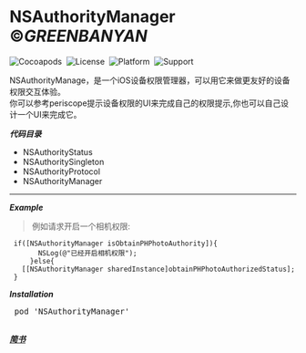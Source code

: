 # __NSAuthorityManager__ &copy;*GREENBANYAN*
![Cocoapods](https://img.shields.io/badge/Cocoapods-Support-green.svg)&nbsp;
![License](https://img.shields.io/badge/License-MIT-orange.svg)&nbsp;
![Platform](https://img.shields.io/badge/Platform-iOS-yellowgreen.svg)&nbsp;
![Support](https://img.shields.io/badge/Support-iOS%208%2B-lightgrey.svg)&nbsp;

NSAuthorityManage，是一个iOS设备权限管理器，可以用它来做更友好的设备权限交互体验。<br/>
你可以参考periscope提示设备权限的UI来完成自己的权限提示,你也可以自己设计一个UI来完成它。

*__代码目录__*
* NSAuthorityStatus 
* NSAuthoritySingleton
* NSAuthorityProtocol
* NSAuthorityManager
____
*__Example__*
>例如请求开启一个相机权限:
```
 if([NSAuthorityManager isObtainPHPhotoAuthority]){
       NSLog(@"已经开启相机权限");
     }else{
   [[NSAuthorityManager sharedInstance]obtainPHPhotoAuthorizedStatus];
 }
 ```
 ___Installation___
 <pre>
 pod 'NSAuthorityManager'
 </pre>
 
[*__简书__*](http://www.jianshu.com/p/63b6e513456c)
